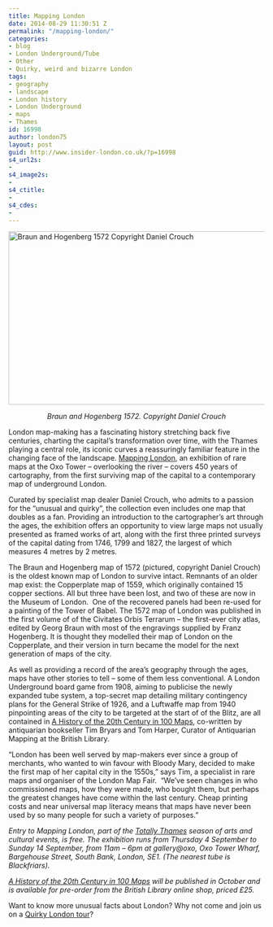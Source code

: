 ```yaml
---
title: Mapping London
date: 2014-08-29 11:30:51 Z
permalink: "/mapping-london/"
categories:
- blog
- London Underground/Tube
- Other
- Quirky, weird and bizarre London
tags:
- geography
- landscape
- London history
- London Underground
- maps
- Thames
id: 16998
author: london75
layout: post
guid: http://www.insider-london.co.uk/?p=16998
s4_url2s:
- 
s4_image2s:
- 
s4_ctitle:
- 
s4_cdes:
- 
---
```


[<img class="aligncenter wp-image-17001 size-full" src="/wp-content/uploads/2014/08/reduced-image-George_Braun_and_Franz_Hogenberg_1572_768_460_90_s_c1.jpg" alt="Braun and Hogenberg 1572 Copyright Daniel Crouch " width="569" height="341" />](/wp-content/uploads/2014/08/reduced-image-George_Braun_and_Franz_Hogenberg_1572_768_460_90_s_c1.jpg)

<p style="text-align: center;">
  <em>Braun and Hogenberg 1572. Copyright Daniel Crouch</em>
</p>

London map-making has a fascinating history stretching back five centuries, charting the capital’s transformation over time, with the Thames playing a central role, its iconic curves a reassuringly familiar feature in the changing face of the landscape. [Mapping London](http://totallythames.org/events/info/mapping-london "Mapping London"), an exhibition of rare maps at the Oxo Tower &#8211; overlooking the river &#8211; covers 450 years of cartography, from the first surviving map of the capital to a contemporary map of underground London.

Curated by specialist map dealer Daniel Crouch, who admits to a passion for the “unusual and quirky”, the collection even includes one map that doubles as a fan. Providing an introduction to the cartographer’s art through the ages, the exhibition offers an opportunity to view large maps not usually presented as framed works of art, along with the first three printed surveys of the capital dating from 1746, 1799 and 1827, the largest of which measures 4 metres by 2 metres.

The Braun and Hogenberg map of 1572 (pictured, copyright Daniel Crouch) is the oldest known map of London to survive intact. Remnants of an older map exist: the Copperplate map of 1559, which originally contained 15 copper sections. All but three have been lost, and two of these are now in the Museum of London.  One of the recovered panels had been re-used for a painting of the Tower of Babel. The 1572 map of London was published in the first volume of of the Civitates Orbis Terrarum – the first-ever city atlas, edited by Georg Braun with most of the engravings supplied by Franz Hogenberg. It is thought they modelled their map of London on the Copperplate, and their version in turn became the model for the next generation of maps of the city.

As well as providing a record of the area’s geography through the ages, maps have other stories to tell &#8211; some of them less conventional. A London Underground board game from 1908, aiming to publicise the newly expanded tube system, a top-secret map detailing military contingency plans for the General Strike of 1926, and a Luftwaffe map from 1940 pinpointing areas of the city to be targeted at the start of of the Blitz, are all contained in <a href="http://shop.bl.uk/mall/productpage.cfm/BritishLibrary/_ISBN_9780712358569/89198/A-History-of-the-20th-Century-in-100-Maps-%28hardback%29" target="_blank">A History of the 20th Century in 100 Maps</a>, co-written by antiquarian bookseller Tim Bryars and Tom Harper, Curator of Antiquarian Mapping at the British Library.

“London has been well served by map-makers ever since a group of merchants, who wanted to win favour with Bloody Mary, decided to make the first map of her capital city in the 1550s,” says Tim, a specialist in rare maps and organiser of the London Map Fair.  “We&#8217;ve seen changes in who commissioned maps, how they were made, who bought them, but perhaps the greatest changes have come within the last century. Cheap printing costs and near universal map literacy means that maps have never been used by so many people for such a variety of purposes.”

_Entry to Mapping London, part of the [Totally Thames](http://totallythames.org/ "Totally Thames") season of arts and cultural events, is free. The exhibition runs from Thursday 4 September to Sunday 14 September, from 11am &#8211; 6pm at gallery@oxo, Oxo Tower Wharf, Bargehouse Street, South Bank, London, SE1. (The nearest tube is Blackfriars)._

_<a title="A History of the 20th Century in 100 Maps" href="http://shop.bl.uk/mall/productpage.cfm/BritishLibrary/_ISBN_9780712358569/89198/A-History-of-the-20th-Century-in-100-Maps-%28hardback%29" target="_blank"><span style="text-decoration: underline;">A History of the 20th Century in 100 Maps</span></a> will be published in October and is available for pre-order from the British Library online shop, priced £25._

Want to know more unusual facts about London? Why not come and join us on a [Quirky London tour](http://www.insider-london.co.uk/quirky-weird-london-walking-tours/ "Quirky London tour")?